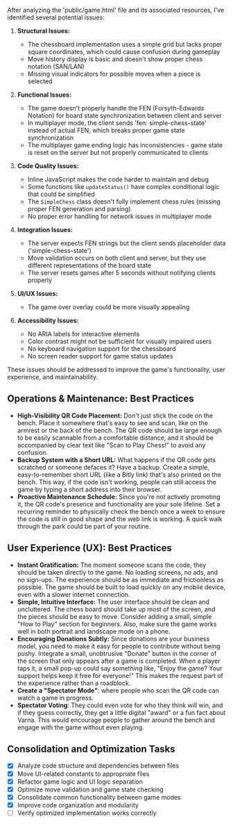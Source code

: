 After analyzing the 'public/game.html' file and its associated resources, I've identified several potential issues:

1. __Structural Issues:__

   - The chessboard implementation uses a simple grid but lacks proper square coordinates, which could cause confusion during gameplay
   - Move history display is basic and doesn't show proper chess notation (SAN/LAN)
   - Missing visual indicators for possible moves when a piece is selected

2. __Functional Issues:__

   - The game doesn't properly handle the FEN (Forsyth-Edwards Notation) for board state synchronization between client and server
   - In multiplayer mode, the client sends 'fen: simple-chess-state' instead of actual FEN, which breaks proper game state synchronization
   - The multiplayer game ending logic has inconsistencies - game state is reset on the server but not properly communicated to clients

3. __Code Quality Issues:__

   - Inline JavaScript makes the code harder to maintain and debug
   - Some functions like `updateStatus()` have complex conditional logic that could be simplified
   - The `SimpleChess` class doesn't fully implement chess rules (missing proper FEN generation and parsing)
   - No proper error handling for network issues in multiplayer mode

4. __Integration Issues:__

   - The server expects FEN strings but the client sends placeholder data ('simple-chess-state')
   - Move validation occurs on both client and server, but they use different representations of the board state
   - The server resets games after 5 seconds without notifying clients properly

5. __UI/UX Issues:__

   - The game over overlay could be more visually appealing

6. __Accessibility Issues:__

   - No ARIA labels for interactive elements
   - Color contrast might not be sufficient for visually impaired users
   - No keyboard navigation support for the chessboard
   - No screen reader support for game status updates

These issues should be addressed to improve the game's functionality, user experience, and maintainability.

## Operations & Maintenance: Best Practices

- **High-Visibility QR Code Placement:** Don't just stick the code on the bench. Place it somewhere that's easy to see and scan, like on the armrest or the back of the bench. The QR code should be large enough to be easily scannable from a comfortable distance, and it should be accompanied by clear text like "Scan to Play Chess!" to avoid any confusion.
- **Backup System with a Short URL:** What happens if the QR code gets scratched or someone defaces it? Have a backup. Create a simple, easy-to-remember short URL (like a Bitly link) that's also printed on the bench. This way, if the code isn't working, people can still access the game by typing a short address into their browser.
- **Proactive Maintenance Schedule:** Since you're not actively promoting it, the QR code's presence and functionality are your sole lifeline. Set a recurring reminder to physically check the bench once a week to ensure the code is still in good shape and the web link is working. A quick walk through the park could be part of your routine.

## User Experience (UX): Best Practices

- **Instant Gratification:** The moment someone scans the code, they should be taken directly to the game. No loading screens, no ads, and no sign-ups. The experience should be as immediate and frictionless as possible. The game should be built to load quickly on any mobile device, even with a slower internet connection.
- **Simple, Intuitive Interface:** The user interface should be clean and uncluttered. The chess board should take up most of the screen, and the pieces should be easy to move. Consider adding a small, simple "How to Play" section for beginners. Also, make sure the game works well in both portrait and landscape mode on a phone.
- **Encouraging Donations Subtly:** Since donations are your business model, you need to make it easy for people to contribute without being pushy. Integrate a small, unobtrusive "Donate" button in the corner of the screen that only appears after a game is completed. When a player taps it, a small pop-up could say something like, "Enjoy the game? Your support helps keep it free for everyone!" This makes the request part of the experience rather than a roadblock.
- **Create a "Spectator Mode"**: where people who scan the QR code can watch a game in progress.
- **Spectator Voting**: They could even vote for who they think will win, and if they guess correctly, they get a little digital "award" or a fun fact about Varna. This would encourage people to gather around the bench and engage with the game without even playing.

## Consolidation and Optimization Tasks
- [x] Analyze code structure and dependencies between files
- [x] Move UI-related constants to appropriate files
- [x] Refactor game logic and UI logic separation
- [x] Optimize move validation and game state checking
- [x] Consolidate common functionality between game modes
- [x] Improve code organization and modularity
- [ ] Verify optimized implementation works correctly
